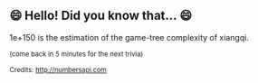 ## 😄 Hello! Did you know that... 😄
1e+150 is the estimation of the game-tree complexity of xiangqi.

<sup>(come back in 5 minutes for the next trivia)</sup>


<sup>Credits: http://numbersapi.com</sup>
